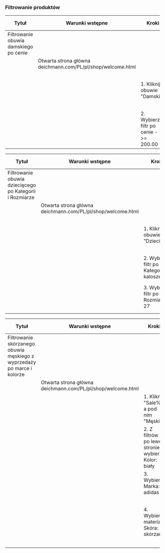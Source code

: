 ### Filtrowanie produktów
                  
Tytuł  | Warunki wstępne | Kroki | Oczekiwany rezultat
------------- | ------------- | --- | ---
Filtrowanie obuwia damskiego po cenie| | |
|| Otwarta strona główna deichmann.com/PL/pl/shop/welcome.html | |
| | | 1. Kliknij obuwie "Damskie" | Otwarta zakładka z damskimi butami, po lewej stronie widać filtry
| | | 2. Wybierz filtr po cenie - >= 200.00 | Na stronie jest 241 artykułów o wybranym kryterium
  
Tytuł  | Warunki wstępne | Kroki | Oczekiwany rezultat
------------- | ------------- | --- | ---
Filtrowanie obuwia dziecięcego po Kategorii i Rozmiarze | | | |
|| Otwarta strona główna deichmann.com/PL/pl/shop/welcome.html | |
| | | 1. Kliknij obuwie "Dziecięce" | Otwarta zakładka z dziecięcymi butami, po lewej stronie widać filtry
| | | 2. Wybierz filtr po Kategorii: kalosze | Na stronie widać tylko dziecięce kalosze
| | | 3. Wybierz filtr po Rozmiar: 27 | Na stronie widać trzy artykuły o wybranych kryteriach
  
Tytuł  | Warunki wstępne | Kroki | Oczekiwany rezultat
------------- | ------------- | --- | ---
Filtrowanie skórzanego obuwia męskiego z wyprzedaży po marce i kolorze  | | |
|| Otwarta strona główna deichmann.com/PL/pl/shop/welcome.html | |
| | | 1. Kliknij "Sale%", a pod nim "Męskie"| Otwarta strona z wyprzedażami męskiego obuwia
| | | 2. Z filtrów po lewej stronie wybierz Kolor: biały | Box z kolorem białym zaznaczony
| | | 3. Wybierz Marka: adidas | Na stronie wyświetla się 6 par obuwia
| | | 4. Wybierz materiał Skóra: skórzane | Strona nie wyświetla wybranego filtru, na stronie nie obuwia o wybranych kryteriach
